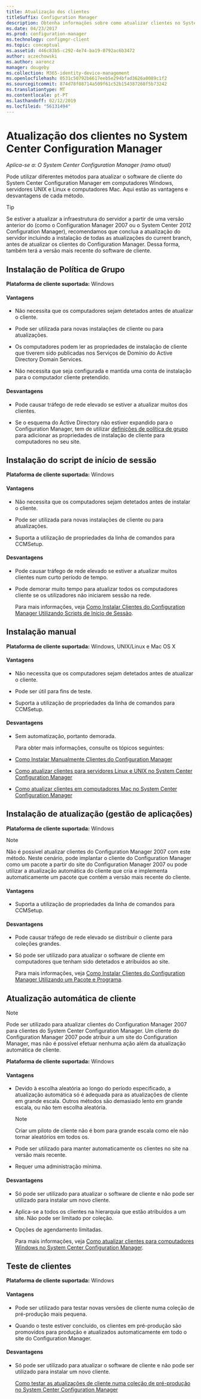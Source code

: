 ```yaml
---
title: Atualização dos clientes
titleSuffix: Configuration Manager
description: Obtenha informações sobre como atualizar clientes no System Center Configuration Manager.
ms.date: 04/23/2017
ms.prod: configuration-manager
ms.technology: configmgr-client
ms.topic: conceptual
ms.assetid: 446c83b5-c292-4e74-ba19-0792ac6b3472
author: aczechowski
ms.author: aaroncz
manager: dougeby
ms.collection: M365-identity-device-management
ms.openlocfilehash: 0531c50792b6617eeb5e294bfad3626a0089c1f2
ms.sourcegitcommit: 874d78f08714a509f61c52b154387268f5b73242
ms.translationtype: MT
ms.contentlocale: pt-PT
ms.lasthandoff: 02/12/2019
ms.locfileid: "56131494"
---
```

# <a name="upgrade-clients-in-system-center-configuration-manager"></a>Atualização dos clientes no System Center Configuration Manager

*Aplica-se a: O System Center Configuration Manager (ramo atual)*

Pode utilizar diferentes métodos para atualizar o software de cliente do System Center Configuration Manager em computadores Windows, servidores UNIX e Linux e computadores Mac. Aqui estão as vantagens e desvantagens de cada método.  

> [!TIP]  
>  Se estiver a atualizar a infraestrutura do servidor a partir de uma versão anterior do \(como o Configuration Manager 2007 ou o System Center 2012 Configuration Manager\), recomendamos que conclua a atualização do servidor incluindo a instalação de todas as atualizações do current branch, antes de atualizar os clientes do Configuration Manager. Dessa forma, também terá a versão mais recente do software de cliente.  

## <a name="group-policy-installation"></a>Instalação de Política de Grupo  
 **Plataforma de cliente suportada:** Windows  

#### <a name="advantages"></a>Vantagens  

- Não necessita que os computadores sejam detetados antes de atualizar o cliente.  

- Pode ser utilizada para novas instalações de cliente ou para atualizações.  

- Os computadores podem ler as propriedades de instalação de cliente que tiverem sido publicadas nos Serviços de Domínio do Active Directory Domain Services.  

- Não necessita que seja configurada e mantida uma conta de instalação para o computador cliente pretendido.  

#### <a name="disadvantages"></a>Desvantagens  

- Pode causar tráfego de rede elevado se estiver a atualizar muitos dos clientes.  

- Se o esquema do Active Directory não estiver expandido para o Configuration Manager, tem de utilizar [definições de política de grupo](../../../../core/clients/deploy/deploy-clients-to-windows-computers.md#BKMK_ClientGP) para adicionar as propriedades de instalação de cliente para computadores no seu site.  


## <a name="logon-script-installation"></a>Instalação do script de início de sessão  
 **Plataforma de cliente suportada:** Windows  

#### <a name="advantages"></a>Vantagens  

- Não necessita que os computadores sejam detetados antes de instalar o cliente.  

- Pode ser utilizada para novas instalações de cliente ou para atualizações.  

- Suporta a utilização de propriedades da linha de comandos para CCMSetup.  

#### <a name="disadvantages"></a>Desvantagens  

- Pode causar tráfego de rede elevado se estiver a atualizar muitos clientes num curto período de tempo.  

- Pode demorar muito tempo para atualizar todos os computadores cliente se os utilizadores não iniciarem sessão na rede.  

  Para mais informações, veja [Como Instalar Clientes do Configuration Manager Utilizando Scripts de Início de Sessão](../../../../core/clients/deploy/deploy-clients-to-windows-computers.md#BKMK_ClientLogonScript).  

## <a name="manual-installation"></a>Instalação manual  
 **Plataforma de cliente suportada:** Windows, UNIX/Linux e Mac OS X  

#### <a name="advantages"></a>Vantagens  

- Não necessita que os computadores sejam detetados antes de atualizar o cliente.  

- Pode ser útil para fins de teste.  

- Suporta a utilização de propriedades da linha de comandos para CCMSetup.  

#### <a name="disadvantages"></a>Desvantagens  

- Sem automatização, portanto demorada.  

  Para obter mais informações, consulte os tópicos seguintes:  

- [Como Instalar Manualmente Clientes do Configuration Manager](../../../../core/clients/deploy/deploy-clients-to-windows-computers.md#BKMK_Manual)  

- [Como atualizar clientes para servidores Linux e UNIX no System Center Configuration Manager](../../../../core/clients/manage/upgrade/upgrade-clients-for-linux-and-unix-servers.md)  

- [Como atualizar clientes em computadores Mac no System Center Configuration Manager](../../../../core/clients/manage/upgrade/upgrade-clients-on-mac-computers.md)  

## <a name="upgrade-installation-application-management"></a>Instalação de atualização (gestão de aplicações)  
 **Plataforma de cliente suportada:** Windows  

> [!NOTE]  
>  Não é possível atualizar clientes do Configuration Manager 2007 com este método. Neste cenário, pode implantar o cliente do Configuration Manager como um pacote a partir do site do Configuration Manager 2007 ou pode utilizar a atualização automática do cliente que cria e implementa automaticamente um pacote que contém a versão mais recente do cliente.  

#### <a name="advantages"></a>Vantagens  

- Suporta a utilização de propriedades da linha de comandos para CCMSetup.  

#### <a name="disadvantages"></a>Desvantagens  

- Pode causar tráfego de rede elevado se distribuir o cliente para coleções grandes.  

- Só pode ser utilizado para atualizar o software de cliente em computadores que tenham sido detetados e atribuídos ao site.  

  Para mais informações, veja [Como Instalar Clientes do Configuration Manager Utilizando um Pacote e Programa](../../../../core/clients/deploy/deploy-clients-to-windows-computers.md#BKMK_ClientApp).  

## <a name="automatic-client-upgrade"></a>Atualização automática de cliente  

> [!NOTE]  
>  Pode ser utilizado para atualizar clientes do Configuration Manager 2007 para clientes do System Center Configuration Manager. Um cliente do Configuration Manager 2007 pode atribuir a um site do Configuration Manager, mas não é possível efetuar nenhuma ação além da atualização automática de cliente.  

 **Plataforma de cliente suportada:** Windows  

#### <a name="advantages"></a>Vantagens  

- Devido à escolha aleatória ao longo do período especificado, a atualização automática só é adequada para as atualizações de cliente em grande escala. Outros métodos são demasiado lento em grande escala, ou não tem escolha aleatória. 

    > [!Note]
    > Criar um piloto de cliente não é bom para grande escala como ele não tornar aleatórios em todos os.  
- Pode ser utilizado para manter automaticamente os clientes no site na versão mais recente.  

- Requer uma administração mínima.  

#### <a name="disadvantages"></a>Desvantagens  

- Só pode ser utilizado para atualizar o software de cliente e não pode ser utilizado para instalar um novo cliente.  

- Aplica-se a todos os clientes na hierarquia que estão atribuídos a um site. Não pode ser limitado por coleção.  

- Opções de agendamento limitadas.  

  Para mais informações, veja [Como atualizar clientes para computadores Windows no System Center Configuration Manager](../../../../core/clients/manage/upgrade/upgrade-clients-for-windows-computers.md).  

## <a name="client-testing"></a>Teste de clientes  
 **Plataforma de cliente suportada:** Windows  

#### <a name="advantages"></a>Vantagens  

- Pode ser utilizado para testar novas versões de cliente numa coleção de pré-produção mais pequena.  

- Quando o teste estiver concluído, os clientes em pré-produção são promovidos para produção e atualizados automaticamente em todo o site do Configuration Manager.  

#### <a name="disadvantages"></a>Desvantagens  

- Só pode ser utilizado para atualizar o software de cliente e não pode ser utilizado para instalar um novo cliente.  

  [Como testar as atualizações de cliente numa coleção de pré-produção no System Center Configuration Manager](../../../../core/clients/manage/upgrade/test-client-upgrades.md)  
